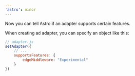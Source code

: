 ```yaml
---
'astro': minor
---
```


Now you can tell Astro if an adapter supports certain features.

When creating ad adapter, you can specify an object like this:

```js
// adapter.js
setAdapter({
    // ...
    supportsFeatures: {
        edgeMiddleware: "Experimental"
    }
})
```
